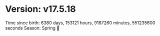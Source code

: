 # Version: v17.5.18
Time since birth: 6380 days, 153121 hours, 9187260 minutes, 551235600 seconds
Season: Spring 🌸
